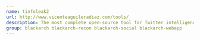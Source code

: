 ```yaml
---
name: tinfoleak2
url: http://www.vicenteaguileradiaz.com/tools/
description: The most complete open-source tool for Twitter intelligence analysis.
group: blackarch blackarch-recon blackarch-social blackarch-webapp
---
```

